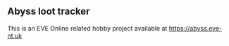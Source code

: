 ## Abyss loot tracker

This is an EVE Online related hobby project available at https://abyss.eve-nt.uk
